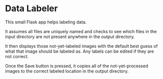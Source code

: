 # Data Labeler

This small Flask app helps labeling data.  

It assumes all files are uniquely named and checks to see which files in the input directory are not present anywhere in the output directory.  

It then displays those not-yet-labeled images with the default best guess of what that image should be labeled as.  Any labels can be edited if they are not correct.

Once the Save button is pressed, it copies all of the not-yet-processed images to the correct labeled location in the output directory.